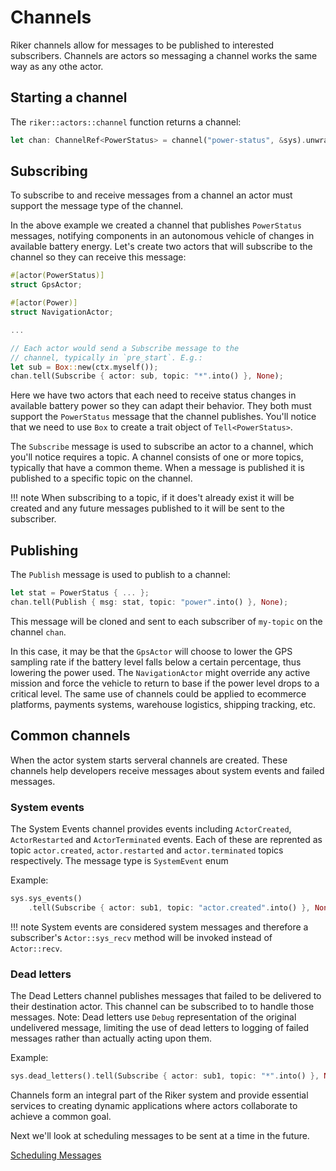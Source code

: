 # Channels

Riker channels allow for messages to be published to interested subscribers. Channels are actors so messaging a channel works the same way as any othe actor.

## Starting a channel

The `riker::actors::channel` function returns a channel:

```rust
let chan: ChannelRef<PowerStatus> = channel("power-status", &sys).unwrap();
```

## Subscribing

To subscribe to and receive messages from a channel an actor must support the message type of the channel.

In the above example we created a channel that publishes `PowerStatus` messages, notifying components in an autonomous vehicle of changes in available battery energy. Let's create two actors that will subscribe to the channel so they can receive this message:

```rust
#[actor(PowerStatus)]
struct GpsActor;

#[actor(Power)]
struct NavigationActor;

...

// Each actor would send a Subscribe message to the
// channel, typically in `pre_start`. E.g.:
let sub = Box::new(ctx.myself());
chan.tell(Subscribe { actor: sub, topic: "*".into() }, None);

```

Here we have two actors that each need to receive status changes in available battery power so they can adapt their behavior. They both must support the `PowerStatus` message that the channel publishes. You'll notice that we need to use `Box` to create a trait object of `Tell<PowerStatus>`.

The `Subscribe` message is used to subscribe an actor to a channel, which you'll notice requires a topic. A channel consists of one or more topics, typically that have a common theme. When a message is published it is published to a specific topic on the channel.

<!-- prettier-ignore-start -->
!!! note
    When subscribing to a topic, if it does't already exist it will be created and any future messages published to it will be sent to the subscriber.
<!-- prettier-ignore-end -->

## Publishing

The `Publish` message is used to publish to a channel:

```rust
let stat = PowerStatus { ... };
chan.tell(Publish { msg: stat, topic: "power".into() }, None);
```

This message will be cloned and sent to each subscriber of `my-topic` on the channel `chan`.

In this case, it may be that the `GpsActor` will choose to lower the GPS sampling rate if the battery level falls below a certain percentage, thus lowering the power used. The `NavigationActor` might override any active mission and force the vehicle to return to base if the power level drops to a critical level. The same use of channels could be applied to ecommerce platforms, payments systems, warehouse logistics, shipping tracking, etc.

## Common channels

When the actor system starts serveral channels are created. These channels help developers receive messages about system events and failed messages.

### System events

The System Events channel provides events including `ActorCreated`, `ActorRestarted` and `ActorTerminated` events. Each of these are reprented as topic `actor.created`, `actor.restarted` and `actor.terminated` topics respectively. The message type is `SystemEvent` enum

Example:

```rust
sys.sys_events()
    .tell(Subscribe { actor: sub1, topic: "actor.created".into() }, None);
```

<!-- prettier-ignore-start -->
!!! note
    System events are considered system messages and therefore a subscriber's `Actor::sys_recv` method will be invoked instead of `Actor::recv`.
<!-- prettier-ignore-end -->

### Dead letters

The Dead Letters channel publishes messages that failed to be delivered to their destination actor. This channel can be subscribed to to handle those messages. Note: Dead letters use `Debug` representation of the original undelivered message, limiting the use of dead letters to logging of failed messages rather than actually acting upon them.

Example:

```rust
sys.dead_letters().tell(Subscribe { actor: sub1, topic: "*".into() }, None);
```

Channels form an integral part of the Riker system and provide essential services to creating dynamic applications where actors collaborate to achieve a common goal.

Next we'll look at scheduling messages to be sent at a time in the future.

[Scheduling Messages](scheduling.md)
